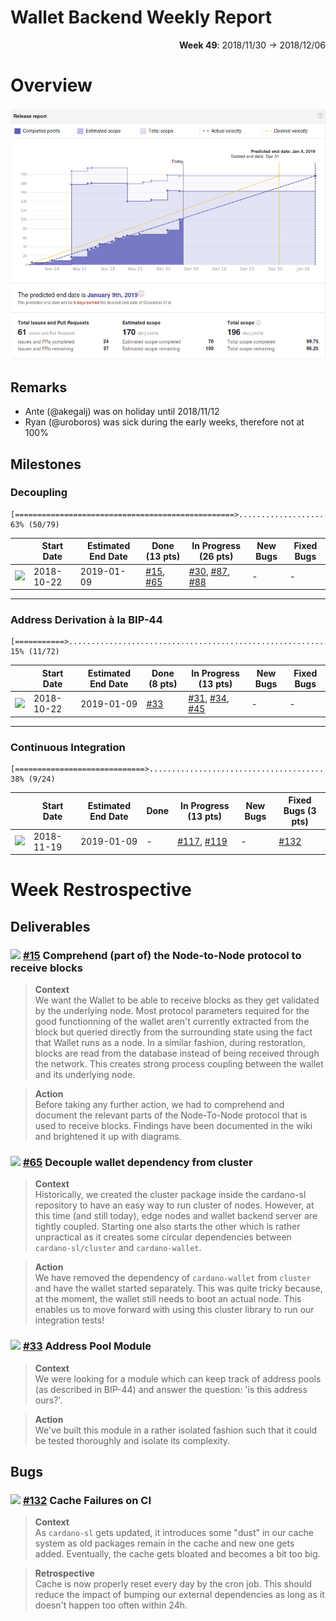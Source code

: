 # Wallet Backend Weekly Report 

<p align="right">
  <strong>Week 49</strong>: 2018/11/30 → 2018/12/06
</p>

# Overview

![](overview.png)

## Remarks

- Ante (@akegalj) was on holiday until 2018/11/12
- Ryan (@uroboros) was sick during the early weeks, therefore not at 100%


## Milestones

###  Decoupling

```
[=================================================>.............................] 63% (50/79)
```

|                 | Start Date | Estimated End Date | Done (13 pts) | In Progress (26 pts) | New Bugs | Fixed Bugs |
| -----           | -----      | -----              | -----         | -----                | -----    | -----      |
| ![][Decoupling] | 2018-10-22 | 2019-01-09         | [#15](https://github.com/input-output-hk/cardano-wallet/issues/15), [#65](https://github.com/input-output-hk/cardano-wallet/issues/65)      | [#30](https://github.com/input-output-hk/cardano-wallet/issues/30), [#87](https://github.com/input-output-hk/cardano-wallet/issues/87), [#88](https://github.com/input-output-hk/cardano-wallet/issues/88)        | -        | -          |

---

###  Address Derivation à la BIP-44

```
[===========>...................................................................] 15% (11/72)
```

|             | Start Date | Estimated End Date | Done (8 pts) | In Progress (13 pts) | New Bugs | Fixed Bugs |
| -----       | -----      | -----              | -----        | -----                | -----    | -----      |
| ![][BIP-44] | 2018-10-22 | 2019-01-09         | [#33](https://github.com/input-output-hk/cardano-wallet/issues/33)          | [#31](https://github.com/input-output-hk/cardano-wallet/issues/31), [#34](https://github.com/input-output-hk/cardano-wallet/issues/34), [#45](https://github.com/input-output-hk/cardano-wallet/issues/45)        | -        | -          |

---

### Continuous Integration

```
[=============================>.................................................] 38% (9/24)
```

|         | Start Date | Estimated End Date | Done  | In Progress (13 pts) | New Bugs | Fixed Bugs (3 pts) |
| -----   | -----      | -----              | ----- | -----                | -----    | -----              |
| ![][CI] | 2018-11-19 | 2019-01-09         | -     | [#117](https://github.com/input-output-hk/cardano-wallet/issues/117), [#119](https://github.com/input-output-hk/cardano-wallet/issues/119)           | -        | [#132](https://github.com/input-output-hk/cardano-wallet/issues/132)               |


# Week Restrospective

## Deliverables

### ![][Decoupling] [#15](https://github.com/input-output-hk/cardano-wallet/issues/15) Comprehend (part of) the Node-to-Node protocol to receive blocks

> **Context**  
> We want the Wallet to be able to receive blocks as they get validated by the
> underlying node. Most protocol parameters required for the good functionning
> of the wallet aren't currently extracted from the block but queried directly
> from the surrounding state using the fact that Wallet runs as a node. In a
> similar fashion, during restoration, blocks are read from the database
> instead of being received through the network. This creates strong process
> coupling between the wallet and its underlying node.

> **Action**  
> Before taking any further action, we had to comprehend and document the
> relevant parts of the Node-To-Node protocol that is used to receive blocks.
> Findings have been documented in the wiki and brightened it up with diagrams.


### ![][Decoupling] [#65](https://github.com/input-output-hk/cardano-wallet/issues/65) Decouple wallet dependency from cluster 

> **Context**  
> Historically, we created the cluster package inside the cardano-sl repository
> to have an easy way to run cluster of nodes. However, at this time (and still
> today), edge nodes and wallet backend server are tightly coupled. Starting one
> also starts the other which is rather unpractical as it creates some circular
> dependencies between `cardano-sl/cluster` and `cardano-wallet`.

> **Action**  
> We have removed the dependency of `cardano-wallet` from `cluster` and have
> the wallet started separately. This was quite tricky because, at the moment,
> the wallet still needs to boot an actual node. This enables us to move forward
> with using this cluster library to run our integration tests!

### ![][BIP-44] [#33](https://github.com/input-output-hk/cardano-wallet/issues/33) Address Pool Module

> **Context**  
> We were looking for a module which can keep track of address pools (as described in 
> BIP-44) and answer the question: 'is this address ours?'. 

> **Action**  
> We've built this module in a rather isolated fashion such that it could be tested
> thoroughly and isolate its complexity. 


## Bugs 

### ![][CI] [#132](https://github.com/input-output-hk/cardano-wallet/issues/132) Cache Failures on CI

> **Context**  
> As `cardano-sl` gets updated, it introduces some "dust" in our cache system
> as old packages remain in the cache and new one gets added. Eventually, the
> cache gets bloated and becomes a bit too big.

> **Retrospective**  
> Cache is now properly reset every day by the cron job. This should reduce the
> impact of bumping our external dependencies as long as it doesn't happen too
> often within 24h.


[Decoupling]: https://img.shields.io/badge/-decoupling-%233498db.svg?style=flat-square
[BIP-44]: https://img.shields.io/badge/-BIP--44-%239b59b6.svg?style=flat-square
[CI]: https://img.shields.io/badge/-continuous%20integration-%232ecc71.svg?style=flat-square
[Release/2.0.0]: https://img.shields.io/badge/-release%202.0.0-%2e74c3c.svg?style=flat-square

